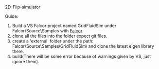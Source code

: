 2D-Flip-simulator

Guide:
1. Build a VS Falcor project named GridFluidSim under Falcor\Source\Samples with [Falcor](https://github.com/NVIDIAGameWorks/Falcor)
2. clone all the files into the folder expect git files.
3. create a 'external' folder under the path: Falcor\Source\Samples\GridFluidSim\ and clone the latest eigen library there.
4. build(There will be some error because of warnings given by VS, just ignore them).